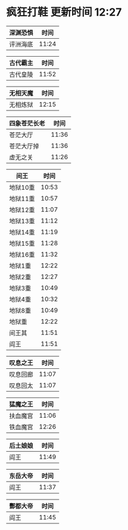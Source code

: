 # 疯狂打鞋 更新时间 12:27

| 深渊恐惧   | 时间    |
|--------|-------|
| 评洲海底 | 11:24 |

| 古代霸主   | 时间    |
|--------|-------|
| 古代皇陵 | 11:52 |

| 无相天魔   | 时间    |
|--------|-------|
| 无相炼狱 | 12:15 |

| 四象苍茫长老   | 时间    |
|--------|-------|
| 苍茫大厅 | 11:36 |
| 苍茫大厅掉 | 11:36 |
| 虚无之关 | 11:26 |

| 间王   | 时间    |
|--------|-------|
| 地狱10重 | 10:53 |
| 地狱11重 | 10:57 |
| 地狱12重 | 11:07 |
| 地狱13重 | 11:12 |
| 地狱14重 | 11:19 |
| 地狱15重 | 11:28 |
| 地狱16重 | 11:32 |
| 地狱1重 | 12:22 |
| 地狱2重 | 12:27 |
| 地狱3重 | 10:49 |
| 地狱4重 | 10:32 |
| 地狱8重 | 10:49 |
| 地狱重 | 12:22 |
| 间王其 | 11:51 |
| 阎王 | 11:51 |

| 叹息之王   | 时间    |
|--------|-------|
| 叹息回廊 | 11:07 |
| 叹息回太 | 11:07 |

| 猛魔之王   | 时间    |
|--------|-------|
| 扶血魔宫 | 11:06 |
| 铁血魔宫 | 12:26 |

| 后土娘娘   | 时间    |
|--------|-------|
| 阎王 | 11:49 |

| 东岳大帝   | 时间    |
|--------|-------|
| 阎王 | 11:37 |

| 酆都大帝   | 时间    |
|--------|-------|
| 阎王 | 11:45 |